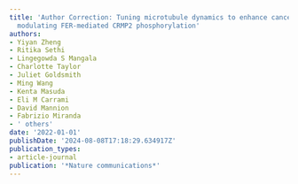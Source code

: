 ```yaml
---
title: 'Author Correction: Tuning microtubule dynamics to enhance cancer therapy by
  modulating FER-mediated CRMP2 phosphorylation'
authors:
- Yiyan Zheng
- Ritika Sethi
- Lingegowda S Mangala
- Charlotte Taylor
- Juliet Goldsmith
- Ming Wang
- Kenta Masuda
- Eli M Carrami
- David Mannion
- Fabrizio Miranda
- ' others'
date: '2022-01-01'
publishDate: '2024-08-08T17:18:29.634917Z'
publication_types:
- article-journal
publication: '*Nature communications*'
---
```

